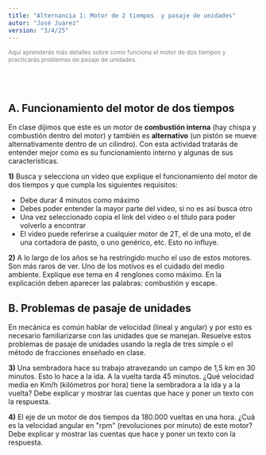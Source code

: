 ```yaml
---
title: "Alternancia 1: Motor de 2 tiempos  y pasaje de unidades"
autor: "José Juarez"
version: "3/4/25"  
---
```



<span hidden>Local directory with images: ""</span>


<span hidden>Learning objectives very briefly</span>
   <span class="grey3 size85">Aquí aprenderás más detalles sobre como funciona el motor de dos tiempos y practicarás problemas de pasaje de unidades.</span>


<br><br>


## A. Funcionamiento del motor de dos tiempos

En clase dijimos que este es un motor de **combustión interna** (hay chispa y combustión dentro del motor) y también es **alternativo** (un pistón se mueve alternativamente dentro de un cilindro). Con esta actividad tratarás de entender mejor como es su funcionamiento interno y algunas de sus características.


**1)** Busca y selecciona un video que explique el funcionamiento del motor de dos tiempos y que cumpla los siguientes requisitos:

   + Debe durar 4 minutos como máximo
   + Debes poder entender la mayor parte del video, si no es así busca otro
   + Una vez seleccionado copia el link del video o el título para poder volverlo a encontrar
   + El video puede referirse a cualquier motor de 2T, el de una moto, el de una cortadora de pasto, o uno genérico, etc. Esto no influye.


**2)** A lo largo de los años se ha restringido mucho el uso de estos motores. Son más raros de ver. Uno de los motivos es el cuidado del medio ambiente. Explique ese tema en 4 renglones como máximo. En la explicación deben aparecer las palabras: combustión y escape.


## B. Problemas de pasaje de unidades

En mecánica es común hablar de velocidad (lineal y angular) y por esto es necesario familiarizarse con las unidades que se manejan. Resuelve estos problemas de pasaje de unidades usando la regla de tres simple o el método de fracciones enseñado en clase.

**3)** Una sembradora hace su trabajo atravezando un campo de 1,5 km en 30 minutos. Esto lo hace a la ida. A la vuelta tarda 45 minutos. ¿Qué velocidad media en Km/h (kilómetros por hora) tiene la sembradora a la ida y a la vuelta? Debe explicar y mostrar las cuentas que hace y poner un texto con la respuesta.


**4)** El eje de un motor de dos tiempos da 180.000 vueltas en una hora. ¿Cuá es la velocidad angular en "rpm" (revoluciones por minuto) de este motor? Debe explicar y mostrar las cuentas que hace y poner un texto con la respuesta.



</div>
<!-- HTML style definitions -->
<style>
/* Colors */
.grey1 {color: #b3b3b3;} /* my light-grey */
.grey2 {color: #999999;} /* my middle-grey */
.grey3 {color: #808080;} /* my dark-grey */
.blue1 {color: #6495ed;} /* nvim blue */
.blue2 {color: #276cdf;} /* Andrew Ng Blue */
.sky1 {color: #7dbed8;} /* nvim sky */
.sky2 {color: #27a2db;}   /* my sky */
.green {color: #81b524;} /* my green */
.red1 {color: #ec5469;} /* my coral-red */
.red2 {color: #f44336;} /* my red */
.rose {color: #ec9998:} /* nvim rose */
.gold {color: #df9d43;} /* Andrew Ng gold */
.orange1 {color: #fda556;} /* nvim orange */
.orange2 {color: #ff9505;} /*Andrew Ng orange */
.purple1 {color: #ff40ff;} /* Andrew Ng purple */
.purple2 {color: #d164d7;} /* Andrew Ng purple */
/* Font Size */
.size90 {font-size: 0.9em;}
.size85 {font-size: 0.85em;}
.size80 {font-size: 0.8em;}
.size70 {font-size: 0.7em;}
</style>
<!-- Use <span> inline and <div> with several lines --->
